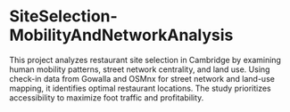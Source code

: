 # SiteSelection-MobilityAndNetworkAnalysis
This project analyzes restaurant site selection in Cambridge by examining human mobility patterns, street network centrality, and land use. Using check-in data from Gowalla and OSMnx for street network and land-use mapping, it identifies optimal restaurant locations. The study prioritizes accessibility to maximize foot traffic and profitability.
